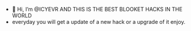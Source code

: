 - 👋 Hi, I’m @ICYEVR AND THIS IS THE BEST BLOOKET HACKS IN THE WORLD
- everyday you will get a update of a new hack or a upgrade of it enjoy.

